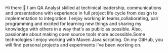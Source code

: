 Hi there 👋
I am QA Analyst skilled at techinical leadership, communications and presentations with experience in full project life cycle from design to implementation to integration. 
I enjoy working in teams,collaborating, pair programming and excited for learning new things and sharing my knowledge with others in a way that's as public as possible.
Also, passionate about making open source tools more accessible.Some technologies I enjoy working with Maven Java scripting.
On my GitHub, you will find personal projects and experiments I've been working on.

